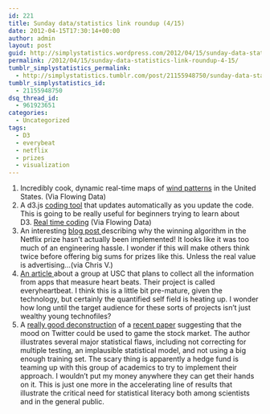 ```yaml
---
id: 221
title: Sunday data/statistics link roundup (4/15)
date: 2012-04-15T17:30:14+00:00
author: admin
layout: post
guid: http://simplystatistics.wordpress.com/2012/04/15/sunday-data-statistics-link-roundup-4-15
permalink: /2012/04/15/sunday-data-statistics-link-roundup-4-15/
tumblr_simplystatistics_permalink:
  - http://simplystatistics.tumblr.com/post/21155948750/sunday-data-statistics-link-roundup-4-15
tumblr_simplystatistics_id:
  - 21155948750
dsq_thread_id:
  - 961923651
categories:
  - Uncategorized
tags:
  - D3
  - everybeat
  - netflix
  - prizes
  - visualization
---
```

  1. Incredibly cook, dynamic real-time maps of <a href="http://hint.fm/wind/" target="_blank">wind patterns</a> in the United States. (Via Flowing Data)
  2. A d3.js <a href="http://gabrielflor.it/water" target="_blank">coding tool</a> that updates automatically as you update the code. This is going to be really useful for beginners trying to learn about D3. <a href="http://gabrielflor.it/water" target="_blank">Real time coding</a> (Via Flowing Data)
  3. An interesting <a href="http://techblog.netflix.com/2012/04/netflix-recommendations-beyond-5-stars.html" target="_blank">blog post </a>describing why the winning algorithm in the Netflix prize hasn&#8217;t actually been implemented! It looks like it was too much of an engineering hassle. I wonder if this will make others think twice before offering big sums for prizes like this. Unless the real value is advertising&#8230;(via Chris V.)
  4. <a href="http://www.fastcoexist.com/1679654/using-big-data-to-predict-your-potential-heart-problems" target="_blank">An article </a>about a group at USC that plans to collect all the information from apps that measure heart beats. Their project is called everyheartbeat. I think this is a little bit pre-mature, given the technology, but certainly the quantified self field is heating up. I wonder how long until the target audience for these sorts of projects isn&#8217;t just wealthy young technofiles? 
  5. A <a href="http://sellthenews.tumblr.com/post/21067996377/noitdoesnot" target="_blank">really good deconstruction</a> of a <a href="http://arxiv.org/abs/1010.3003" target="_blank">recent paper</a> suggesting that the mood on Twitter could be used to game the stock market. The author illustrates several major statistical flaws, including not correcting for multiple testing, an implausible statistical model, and not using a big enough training set. The scary thing is apparently a hedge fund is teaming up with this group of academics to try to implement their approach. I wouldn&#8217;t put my money anywhere they can get their hands on it. This is just one more in the accelerating line of results that illustrate the critical need for statistical literacy both among scientists and in the general public.